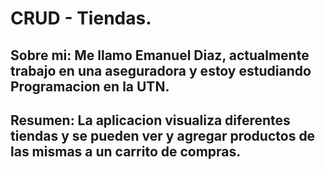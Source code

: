 
# CRUD - Tiendas.

## Sobre mi: Me llamo Emanuel Diaz, actualmente trabajo en una aseguradora y estoy estudiando Programacion en la UTN.

## Resumen: La aplicacion visualiza diferentes tiendas y se pueden ver y agregar productos de las mismas a un carrito de compras.



